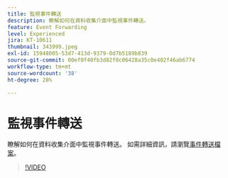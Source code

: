 ```yaml
---
title: 監視事件轉送
description: 瞭解如何在資料收集介面中監視事件轉送。
feature: Event Forwarding
level: Experienced
jira: KT-10611
thumbnail: 343999.jpeg
exl-id: 15948005-53d7-413d-9379-0d7b5189b839
source-git-commit: 00ef0f40fb3d82f0c06428a35c0e402f46ab6774
workflow-type: tm+mt
source-wordcount: '38'
ht-degree: 28%

---
```


# 監視事件轉送

瞭解如何在資料收集介面中監視事件轉送。 如需詳細資訊，請瀏覽[事件轉送檔案](https://experienceleague.adobe.com/docs/experience-platform/tags/event-forwarding/overview.html)。

>[!VIDEO](https://video.tv.adobe.com/v/343999?learn=on)
